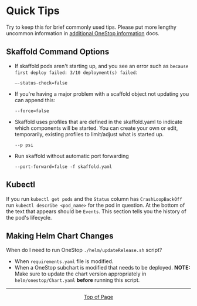# Quick Tips
Try to keep this for brief commonly used tips. Please put more lengthy uncommon information in [additional OneStop information](additional-developer-info) docs.

## Skaffold Command Options
* If skaffold pods aren't starting up, and you see an error such as `because first deploy failed: 3/10 deployment(s) failed`:

    `—-status-check=false`
* If you're having a major problem with a scaffold object not updating you can append this:

    `--force=false`
    
* Skaffold uses profiles that are defined in the skaffold.yaml to indicate which components will be started. You can create your own or edit, temporarily, existing profiles to limit/adjust what is started up. 

    `--p psi`    

* Run skaffold without automatic port forwarding 

    `--port-forward=false -f skaffold.yaml`
 
## Kubectl
If you run `kubectl get pods` and the `Status` column has `CrashLoopBackOff` run `kubectl describe <pod_name>` for the pod in question. At the bottom of the text that appears should be `Events`. This section tells you the history of the pod's lifecycle.
 
## Making Helm Chart Changes
When do I need to run OneStop `./helm/updateRelease.sh` script?
- When `requirements.yaml` file is modified.
- When a OneStop subchart is modified that needs to be deployed. **NOTE:** Make sure to update the chart version appropriately in `helm/onestop/Chart.yaml` **before** running this script.

<hr>
<div align="center"><a href="#">Top of Page</a></div>

